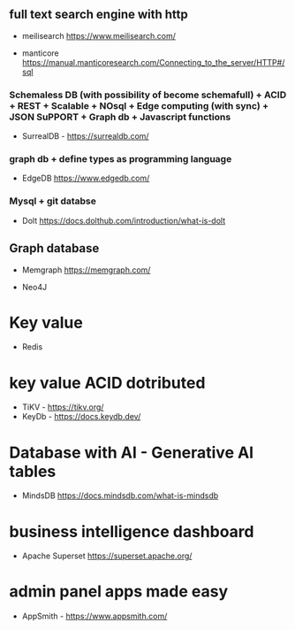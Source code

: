 


## full text search engine with http

- meilisearch   https://www.meilisearch.com/

- manticore  https://manual.manticoresearch.com/Connecting_to_the_server/HTTP#/sql


### Schemaless DB (with possibility of become schemafull) + ACID + REST + Scalable + NOsql + Edge computing (with sync)  +  JSON SuPPORT + Graph db + Javascript functions

  - SurrealDB - https://surrealdb.com/


### graph db + define types as programming language

-   EdgeDB  https://www.edgedb.com/


### Mysql + git databse

- Dolt  https://docs.dolthub.com/introduction/what-is-dolt


## Graph database 

- Memgraph  https://memgraph.com/

- Neo4J

# Key value 

- Redis

# key value ACID dotributed

- TiKV - https://tikv.org/
- KeyDb - https://docs.keydb.dev/

# Database with AI -  Generative AI tables

  - MindsDB  https://docs.mindsdb.com/what-is-mindsdb


# business intelligence dashboard

  - Apache Superset https://superset.apache.org/

# admin panel apps made easy 

 - AppSmith - https://www.appsmith.com/

